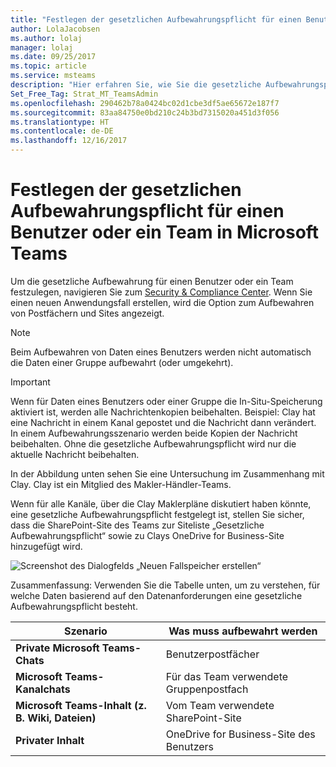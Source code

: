 ```yaml
---
title: "Festlegen der gesetzlichen Aufbewahrungspflicht für einen Benutzer oder ein Team in Microsoft Teams | Microsoft-Support"
author: LolaJacobsen
ms.author: lolaj
manager: lolaj
ms.date: 09/25/2017
ms.topic: article
ms.service: msteams
description: "Hier erfahren Sie, wie Sie die gesetzliche Aufbewahrungspflicht für einen Benutzer oder ein Team in Microsoft Teams unter Verwendung des Security & Compliance Center festlegen können und welche Datenanforderungen für eine gesetzliche Aufbewahrung notwendig sind."
Set_Free_Tag: Strat_MT_TeamsAdmin
ms.openlocfilehash: 290462b78a0424bc02d1cbe3df5ae65672e187f7
ms.sourcegitcommit: 83aa84750e0bd210c24b3bd7315020a451d3f056
ms.translationtype: HT
ms.contentlocale: de-DE
ms.lasthandoff: 12/16/2017
---
```

<a name="place-a-microsoft-teams-user-or-team-on-legal-hold"></a>Festlegen der gesetzlichen Aufbewahrungspflicht für einen Benutzer oder ein Team in Microsoft Teams
==================================================

Um die gesetzliche Aufbewahrung für einen Benutzer oder ein Team festzulegen, navigieren Sie zum [Security & Compliance Center](https://go.microsoft.com/fwlink/?linkid=854628). Wenn Sie einen neuen Anwendungsfall erstellen, wird die Option zum Aufbewahren von Postfächern und Sites angezeigt.

> [!NOTE]
> Beim Aufbewahren von Daten eines Benutzers werden nicht automatisch die Daten einer Gruppe aufbewahrt (oder umgekehrt).

> [!IMPORTANT]
> Wenn für Daten eines Benutzers oder einer Gruppe die In-Situ-Speicherung aktiviert ist, werden alle Nachrichtenkopien beibehalten. Beispiel: Clay hat eine Nachricht in einem Kanal gepostet und die Nachricht dann verändert. In einem Aufbewahrungsszenario werden beide Kopien der Nachricht beibehalten. Ohne die gesetzliche Aufbewahrungspflicht wird nur die aktuelle Nachricht beibehalten.



In der Abbildung unten sehen Sie eine Untersuchung im Zusammenhang mit Clay. Clay ist ein Mitglied des Makler-Händler-Teams.

Wenn für alle Kanäle, über die Clay Maklerpläne diskutiert haben könnte, eine gesetzliche Aufbewahrungspflicht festgelegt ist, stellen Sie sicher, dass die SharePoint-Site des Teams zur Siteliste „Gesetzliche Aufbewahrungspflicht“ sowie zu Clays OneDrive for Business-Site hinzugefügt wird.

![Screenshot des Dialogfelds „Neuen Fallspeicher erstellen“](media/Place_a_Microsoft_Teams_user_or_team_on_legal_hold_image3.png)

Zusammenfassung: Verwenden Sie die Tabelle unten, um zu verstehen, für welche Daten basierend auf den Datenanforderungen eine gesetzliche Aufbewahrungspflicht besteht.

|Szenario  |Was muss aufbewahrt werden  |
|---------|---------|
|**Private Microsoft Teams-Chats**     |Benutzerpostfächer         |
|**Microsoft Teams-Kanalchats**    |Für das Team verwendete Gruppenpostfach         |
|**Microsoft Teams-Inhalt (z. B. Wiki, Dateien)**     |Vom Team verwendete SharePoint-Site         |
|**Privater Inhalt**     |OneDrive for Business-Site des Benutzers         |
